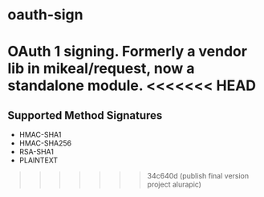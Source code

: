 oauth-sign
==========

OAuth 1 signing. Formerly a vendor lib in mikeal/request, now a standalone module. 
<<<<<<< HEAD
=======

## Supported Method Signatures

- HMAC-SHA1
- HMAC-SHA256
- RSA-SHA1
- PLAINTEXT
>>>>>>> 34c640d (publish final version project alurapic)
